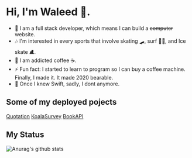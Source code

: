 # Hi, I'm Waleed 👋.

* 🔭 I am a full stack developer, which means I can build a ~~computer~~ website.  
* 🎶 I'm interested in every sports that involve skating 🛹, surf 🏄‍♂️, and Ice skate ⛸.
* 🌱 I am addicted coffee ☕️.
* ⚡ Fun fact: I started to learn to program so I can buy a coffee machine. Finally, I made it. It made 2020 bearable. 
* 🙊 Once I knew Swift, sadly, I dont anymore.

## Some of my deployed pojects

[Quotation](https://joinquotation.netlify.app)
[KoalaSurvey](https://koalasurvey.netlify.app)
[BookAPI](https://book-api.netlify.app)

## My Status

![Anurag's github stats](https://github-readme-stats.vercel.app/api?username=waliiidals&show_icons=true)
